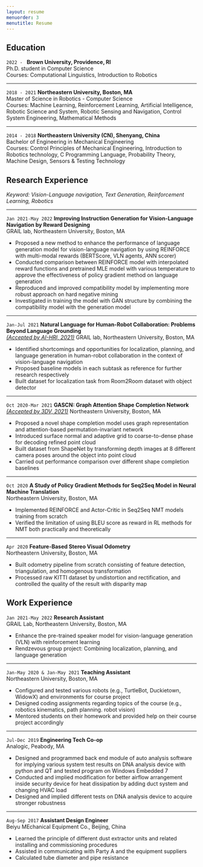 ```yaml
---
layout: resume
menuorder: 3
menutitle: Resume
---
```

## Education
`2022 - `
__Brown University, Providence, RI__ <br>
Ph.D. student in Computer Science <br>
Courses: Computational Linguistics, Introduction to Robotics

---
`2018 - 2021`
__Northeastern University, Boston, MA__ <br>
Master of Science in Robotics - Computer Science <br>
Courses: Machine Learning, Reinforcement Learning, Artificial Intelligence, Robotic Science and System, Robotic Sensing and Navigation, Control System Engineering, Mathematical Methods

---
`2014 - 2018`
__Northeastern University (CN), Shenyang, China__ <br>
Bachelor of Engineering in Mechanical Engineering <br>
Courses: Control Principles of Mechanical Engineering, Introduction to Robotics technology, C Programming Language, Probability Theory, Machine Design, Sensors & Testing Technology


## Research Experience
_Keyword: Vision-Language navigation, Text Generation, Reinforcement Learning, Robotics_

---
`Jan 2021-May 2022`
__Improving Instruction Generation for Vision-Language Navigation by Reward Designing__ <br>
GRAIL lab, Northeastern University, Boston, MA
- Proposed a new method to enhance the performance of language generation model for vision-language navigation by using REINFORCE with multi-modal rewards (BERTScore, VLN agents, ANN scorer)
-	Conducted comparison between REINFORCE model with interpolated reward functions and pretrained MLE model with various temperature to approve the effectiveness of policy gradient method on language generation
- Reproduced and improved compatibility model by implementing more robust approach on hard negative mining
- Investigated in training the model with GAN structure by combining the compatibility model with the generation model

---
`Jan-Jul 2021`
__Natural Language for Human-Robot Collaboration: Problems Beyond Language Grounding__ <br>
[<ins>*(Accepted by AI-HRI, 2021)*</ins>](https://arxiv.org/abs/2110.04441) GRAIL lab, Northeastern University, Boston, MA
- Identified shortcomings and opportunities for localization, planning, and language generation in human-robot collaboration in the context of vision-language navigation
- Proposed baseline models in each subtask as reference for further research respectively
- Built dataset for localization task from Room2Room dataset with object detector

---
`Oct 2020-Mar 2021`
__GASCN: Graph Attention Shape Completion Network__ <br>
[<ins>*(Accepted by 3DV, 2021)*</ins>](https://3dv2021.surrey.ac.uk/papers/095.html) Northeastern University, Boston, MA
- Proposed a novel shape completion model uses graph representation and attention-based permutation-invariant network
- Introduced surface normal and adaptive grid to coarse-to-dense phase for decoding refined point cloud
- Built dataset from ShapeNet by transforming depth images at 8 different camera poses around the object into point cloud
- Carried out performance comparison over different shape completion baselines

---
`Oct 2020`
__A Study of Policy Gradient Methods for Seq2Seq Model in Neural Machine Translation__ <br>
Northeastern University, Boston, MA
- Implemented REINFORCE and Actor-Critic in Seq2Seq NMT models training from scratch
- Verified the limitation of using BLEU score as reward in RL methods for NMT both practically and theoretically

---
`Apr 2020`
__Feature-Based Stereo Visual Odometry__ <br>
Northeastern University, Boston, MA
- Built odometry pipeline from scratch consisting of feature detection, triangulation, and homogenous transformation
- Processed raw KITTI dataset by undistortion and rectification, and controlled the quality of the result with disparity map
<!-- A list is also available [online](https://scholar.google.co.uk/citations?user=LTOTl0YAAAAJ) -->

## Work Experience

`Jan 2021-May 2022`
__Research Assistant__ <br>
GRAIL Lab, Northeastern University, Boston, MA
- Enhance the pre-trained speaker model for vision-language generation (VLN) with reinforcement learning
- Rendzevous group project: Combining localization, planning, and language generation

---
`Jan-May 2020 & Jan-May 2021`
__Teaching Assistant__ <br>
Northeastern University, Boston, MA
- Configured and tested various robots (e.g., TurtleBot, Duckietown, WidowX) and environments for course project
- Designed coding assignments regarding topics of the course (e.g., robotics kinematics, path planning. robot vision)
- Mentored students on their homework and provided help on their course project accordingly

---
`Jul-Dec 2019`
__Engineering Tech Co-op__ <br>
Analogic, Peabody, MA
- Designed and programmed back end module of auto analysis software for implying various system test results on DNA analysis device with python and QT and tested program on Windows Embedded 7
- Conducted and implied modification for better airflow arrangement inside security device for heat dissipation by adding duct system and changing HVAC load
- Designed and implied different tests on DNA analysis device to acquire stronger robustness

---
`Aug-Sep 2017`
__Assistant Design Engineer__ <br>
Beiyu MEchanical Equipment Co., Beijing, China
-	Learned the principle of different dust extractor units and related installing and commissioning procedures
-	Assisted in communicating with Party A and the equipment suppliers
-	Calculated tube diameter and pipe resistance


<!-- ### Footer

Last updated: May 2013 -->
